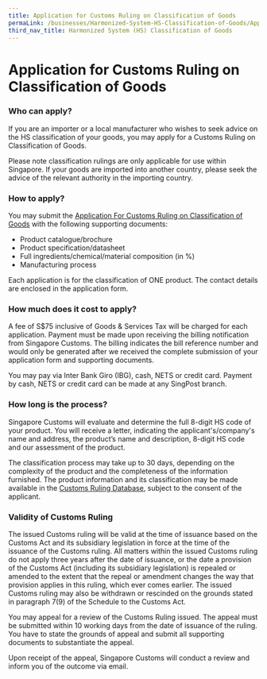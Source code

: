 ```yaml
---
title: Application for Customs Ruling on Classification of Goods
permaLink: /businesses/Harmonized-System-HS-Classification-of-Goods/Application-for-Customs-Ruling-on-Classification-of-Goods
third_nav_title: Harmonized System (HS) Classification of Goods
---
```


# Application for Customs Ruling on Classification of Goods

### Who can apply?
If you are an importer or a local manufacturer who wishes to seek advice on the HS classification of your goods, you may apply for a Customs Ruling on Classification of Goods.

Please note classification rulings are only applicable for use within Singapore. If your goods are imported into another country, please seek the advice of the relevant authority in the importing country.

### How to apply?
You may submit the  [Application For Customs Ruling on Classification of Goods](https://form.gov.sg/#!/5cac414bd5e3800010c7ac68) [](https://www.customs.gov.sg/businesses/harmonized-system-hs-classification-of-goods/-/media/0dfc8c5a2f674da982e1fb32ae3af310.ashx)with the following supporting documents:

-   Product catalogue/brochure
-   Product specification/datasheet
-   Full ingredients/chemical/material composition (in %)
-   Manufacturing process

Each application is for the classification of  ONE  product. The contact details are enclosed in the application form.

### How much does it cost to apply?
A fee of S$75 inclusive of Goods & Services Tax will be charged for each application. Payment must be made upon receiving the billing notification from Singapore Customs. The billing indicates the bill reference number and would only be generated after we received the complete submission of your application form and supporting documents.

You may pay via Inter Bank Giro (IBG), cash, NETS or credit card. Payment by cash, NETS or credit card can be made at any SingPost branch.

### How long is the process?
Singapore Customs will evaluate and determine the full 8-digit HS code of your product. You will receive a letter, indicating the applicant's/company's name and address, the product’s name and description, 8-digit HS code and our assessment of the product.

The classification process may take up to 30 days, depending on the complexity of the product and the completeness of the information furnished. The product information and its classification may be made available in the  [Customs Ruling Database](https://www.customs.gov.sg/-/media/cus/files/business/harmonized-system-classification-of-goods/customs-ruling-database_sep-19.xlsx?la=en&hash=6582FDC498BCD90C7DF403C909B66C3CEBEEB4DB), subject to the consent of the applicant.

### Validity of Customs Ruling
The issued Customs ruling will be valid at the time of issuance based on the Customs Act and its subsidiary legislation in force at the time of the issuance of the Customs ruling. All matters within the issued Customs ruling do not apply three years after the date of issuance, or the date a provision of the Customs Act (including its subsidiary legislation) is repealed or amended to the extent that the repeal or amendment changes the way that provision applies in this ruling, which ever comes earlier. The issued Customs ruling may also be withdrawn or rescinded on the grounds stated in paragraph 7(9) of the Schedule to the Customs Act.

You may appeal for a review of the Customs Ruling issued. The appeal must be submitted within 10 working days from the date of issuance of the ruling. You have to state the grounds of appeal and submit all supporting documents to substantiate the appeal.

Upon receipt of the appeal, Singapore Customs will conduct a review and inform you of the outcome via email.
